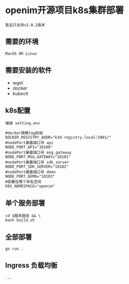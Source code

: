 # openim开源项目k8s集群部署
    暂且只支持v2.0.2版本
## 需要的环境
    MacOS OR Linux
## 需要安装的软件
- wget
- docker
- kubectl
## k8s配置
    编辑 setting.env
```shell
#docker镜像tag前缀
DOCKER_REGISTRY_ADDR="k3d-registry.local:5001/"
#nodePort暴露端口号 api
NODE_PORT_API="10100"
#nodePort暴露端口号 msg_gateway
NODE_PORT_MSG_GATEWAY="10101"
#nodePort暴露端口号 sdk_server
NODE_PORT_SDK_SERVER="10102"
#nodePort暴露端口号 demo
NODE_PORT_DEMO="10103"
#部署在哪个命名空间
K8S_NAMESPACE="openim"
```
## 单个服务部署
```shell
cd $服务路径 && \
bash build.sh
```
## 全部部署
```shell
go run .
```

## Ingress 负载均衡
    ...